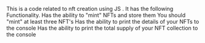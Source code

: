 This is a code related to nft creation using JS .
It has the following Functionality.
Has the ability to "mint" NFTs and store them
You should "mint" at least three NFT's
Has the ability to print the details of your NFTs to the console
Has the ability to print the total supply of your NFT collection to the console
